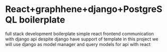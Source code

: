 # React+graphhene+django+PostgreSQL boilerplate
full stack development boilerplate
simple react frontend communication with django api 
despite django have support of template in this project we will use django as model manager and query models for api with react